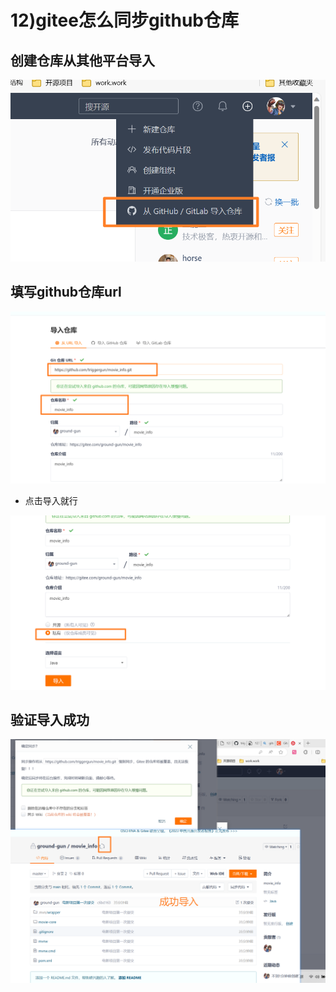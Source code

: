 # 12)gitee怎么同步github仓库



## 创建仓库从其他平台导入

![image-20231231184137679](12gitee怎么同步github仓库.assets/image-20231231184137679.png)







## 填写github仓库url

![image-20231231184243664](12gitee怎么同步github仓库.assets/image-20231231184243664.png)



- 点击导入就行



![image-20231231184319105](12gitee怎么同步github仓库.assets/image-20231231184319105.png)





## 验证导入成功

![image-20231231184422008](12gitee怎么同步github仓库.assets/image-20231231184422008.png)